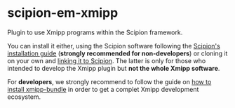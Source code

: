 # scipion-em-xmipp

Plugin to use Xmipp programs within the Scipion framework.

You can install it either, using the Scipion software following 
the [Scipion's installation guide](https://scipion-em.github.io/docs/docs/scipion-modes/install-from-sources.html#installing-scipion-v3-0)
(**strongly recommended for non-developers**) or cloning it on your own and 
[linking it to Scipion](https://scipion-em.github.io/docs/docs/scipion-modes/install-plugins-command-line.html#devel-mode). The latter is only for those who intended to develop the Xmipp plugin but **not the whole Xmipp software**.

For **developers**, we strongly recommend to follow the guide on [how to install xmipp-bundle](https://github.com/i2pc/xmipp#getting-started) in order to get a complet Xmipp development ecosystem.
